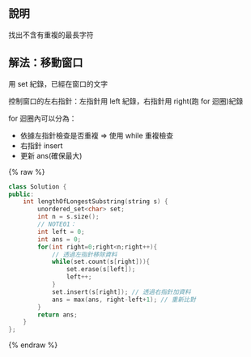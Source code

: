 ## 說明

找出不含有重複的最長字符

## 解法：移動窗口

用 set 紀錄，已經在窗口的文字

控制窗口的左右指針：左指針用 left 紀錄，右指針用 right(跑 for 迴圈)紀錄

for 迴圈內可以分為：

-   依據左指針檢查是否重複 => 使用 while 重複檢查
-   右指針 insert
-   更新 ans(確保最大)

{% raw %}

```cpp
class Solution {
public:
    int lengthOfLongestSubstring(string s) {
        unordered_set<char> set;
        int n = s.size();
        // NOTE01：
        int left = 0;
        int ans = 0;
        for(int right=0;right<n;right++){
            // 透過左指針移除資料
            while(set.count(s[right])){
                set.erase(s[left]);
                left++;
            }
            set.insert(s[right]); // 透過右指針加資料
            ans = max(ans, right-left+1); // 重新比對
        }
        return ans;
    }
};
```

{% endraw %}
